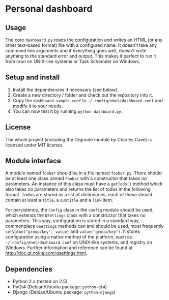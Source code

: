 Personal dashboard
==================

Usage
-----

The core `dashboard.py` reads the configuration and writes an HTML (or any other text-based format) file with a configured name. It doesn't take any command line arguments and if everything goes well, doesn't write anything to the standard error and output. This makes it perfect to run it from cron on UNIX-like systems or Task Scheduler on Windows.

Setup and install
-----------------

1. Install the dependencies if necessary (see below).
2. Create a new directory / folder and check out the repository into it.
3. Copy the `dashboard.sample.conf` to `~/.config/dnet/dashboard.conf` and modify it to your needs.
4. You can now test it by running `python dashboard.py`.

License
-------

The whole project (including the Orgnode module by Charles Cave) is licensed under MIT license.

Module interface
----------------

A module named `foobar` should be in a file named `foobar.py`. There should be at least one class named `Foobar` with a constructor that takes no parameters. An instance of this class must have a `getTodo()` method which also takes no parameters and returns the list of todos in the following format. Todos are stored as a list of dictionaries, each of these should contain at least a `title`, a `subtitle` and a `link` item.

For persistence, the `Config` class in the `config` module should be used, which extends the `QSettings` class with a constructor that takes no parameters. This way, configuration is stored in a standard way, commonplace `QSettings` methods can and should be used, most frequently `setValue("group/key", value)` and `value("group/key")`. It stores configuration using a native method of the platform, such as `~/.config/dnet/dashboard.conf` on UNIX-like systems, and registry on Windows. Further information and reference can be found at http://doc.qt.nokia.com/qsettings.html.

Dependencies
------------

 - Python 2.x (tested on 2.5)
 - PyQt4 (Debian/Ubuntu package: `python-qt4`)
 - Django (Debian/Ubuntu package: `python-django`)
